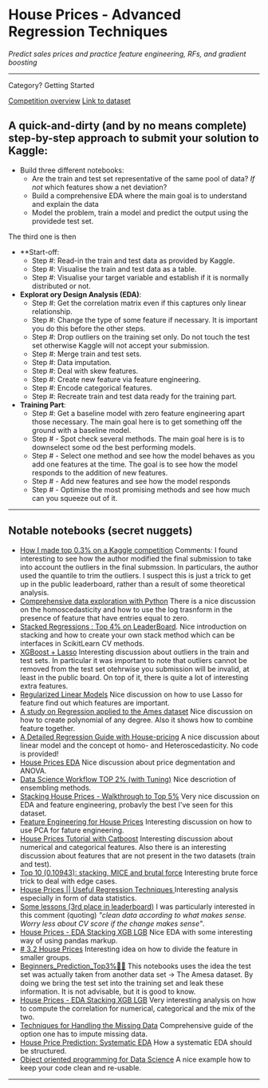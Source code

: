 # House Prices - Advanced Regression Techniques
*Predict sales prices and practice feature engineering, RFs, and gradient boosting*
***

Category? Getting Started

[Competition overview](https://www.kaggle.com/c/house-prices-advanced-regression-techniques/overview)
[Link to dataset](https://www.kaggle.com/c/house-prices-advanced-regression-techniques/data)


## A quick-and-dirty (and by no means complete) step-by-step approach to submit your solution to Kaggle:

- Build three different notebooks:
    - Are the train and test set representative of the same pool of data? *If not* which features show a net deviation?
    - Build a comprehensive EDA where the main goal is to understand and explain the data
    - Model the problem, train a model and predict the output using the providede test set.

The third one is then
- **Start-off:
    - Step #: Read-in the train and test data as provided by Kaggle.
    - Step #: Visualise the train and test data as a table.
    - Step #: Visualise your target variable and establish if it is normally distributed or not.
- **Explorat ory Design Analysis (EDA)**:
    - Step #: Get the correlation matrix even if this captures only linear relationship.
    - Step #: Change the type of some feature if necessary. It is important you do this before the other steps.
    - Step #: Drop outliers on the training set only. Do not touch the test set otherwise Kaggle will not accept your submission.
    - Step #: Merge train and test sets.
    - Step #: Data imputation.
    - Step #: Deal with skew features.
    - Step #: Create new feature via feature engineering.
    - Step #: Encode categorical features.
    - Step #: Recreate train and test data ready for the training part.
- **Training Part**:
    - Step #: Get a baseline model with zero feature engineering apart those necessary. The main goal here is to get something off the ground with a baseline model.
    - Step # - Spot check several methods. The main goal here is is to downselect some od the best performing models.
    - Step # -  Select one method and see how the model behaves as you add one features at the time. The goal is to see how the model responds to the addition of new features.
    - Step # - Add new features and see how the model responds
    - Step # - Optimise the most promising methods and see how much can you squeeze out of it.
***

## Notable notebooks (secret nuggets)
- [How I made top 0.3% on a Kaggle competition](https://www.kaggle.com/lavanyashukla01/how-i-made-top-0-3-on-a-kaggle-competition)
Comments: I found interesting to see how the author modified the final submission to take into account the outliers in the final submssion. In particulars, the author used the quantile to trim the outliers. I suspect this is just a trick to get up in the public leaderboard, rather than a result of some theoretical analysis.
- [Comprehensive data exploration with Python](https://www.kaggle.com/pmarcelino/comprehensive-data-exploration-with-python/notebook#Last-but-not-the-least,-dummy-variables) There is a nice discussion on the homoscedasticity and how to use the log trasnform in the presence of feature that have entries equal to zero.
- [Stacked Regressions : Top 4% on LeaderBoard](https://www.kaggle.com/serigne/stacked-regressions-top-4-on-leaderboard#Modelling). Nice introduction on stacking and how to create your own stack method which can be interfaces in ScikitLearn CV methods.
- [XGBoost + Lasso](https://www.kaggle.com/humananalog/xgboost-lasso) Interesting discussion about outliers in the train and test sets. In particular it was important to note that outliers cannot be removed from the test set otehrwise you submission will be invalid, at least in the public board. On top of it, there is quite a lot of interesting extra features.
- [Regularized Linear Models](https://www.kaggle.com/apapiu/regularized-linear-models) Nice discussion on how to use Lasso for feature find out which features are important.
- [A study on Regression applied to the Ames dataset](https://www.kaggle.com/juliencs/a-study-on-regression-applied-to-the-ames-dataset/notebook) Nice discussion on how to create polynomial of any degree. Also it shows how to combine feature together.
- [A Detailed Regression Guide with House-pricing](https://www.kaggle.com/masumrumi/a-detailed-regression-guide-with-house-pricing/notebook) A nice discussion about linear model and the concept ot homo- and Heteroscedasticity. No code is provided!
- [House Prices EDA](https://www.kaggle.com/dgawlik/house-prices-eda) Nice discussion about price degmentation and ANOVA.
- [Data Science Workflow TOP 2% (with Tuning)](https://www.kaggle.com/angqx95/data-science-workflow-top-2-with-tuning) Nice descriotion of ensembling methods.
- [Stacking House Prices - Walkthrough to Top 5%](https://www.kaggle.com/agodwinp/stacking-house-prices-walkthrough-to-top-5) Very nice discussion on EDA and feature engineering, probavly the best I've seen for this dataset.  
- [Feature Engineering for House Prices](https://www.kaggle.com/ryanholbrook/feature-engineering-for-house-prices) Interesting discussion on how to use PCA for fature engineering.
- [House Prices Tutorial with Catboost](https://www.kaggle.com/allunia/house-prices-tutorial-with-catboost) Interesting discussion about numerical and categorical features. Also there is an interesting discussion about features that are not present in the two datasets (train and test).
- [Top 10 (0.10943): stacking, MICE and brutal force](https://www.kaggle.com/agehsbarg/top-10-0-10943-stacking-mice-and-brutal-force) Interesting brute force trick to deal with edge cases.
- [House Prices || Useful Regression Techniques ](https://www.kaggle.com/janiobachmann/house-prices-useful-regression-techniques) Interesting analysis especially in form of data statistics.
- [Some lessons (3rd place in leaderboard)](https://www.kaggle.com/roee286/some-lessons-3rd-place-in-leaderboard) I was particularly interested in this comment (quoting) *"clean data according to what makes sense. Worry less about CV score if the change makes sense"*.
- [House Prices - EDA Stacking XGB LGB](https://www.kaggle.com/squarex/house-prices-eda-stacking-xgb-lgb) Nice EDA with some interesting way of using pandas markup.
- [# 3.2 House Prices](https://www.kaggle.com/dmkravtsov/3-2-house-prices/notebook) Interesting idea on how to divide the feature in smaller groups.
- [Beginners_Prediction_Top3%🌃💲](https://www.kaggle.com/marto24/beginners-prediction-top3) This notebooks uses the idea the test set was actually taken from another data set -> The Amesa dataset. By doing we bring the test set into the training set and leak these information. It is not advisable, but it is good to know.
- [House Prices - EDA Stacking XGB LGB](https://www.kaggle.com/squarex/house-prices-eda-stacking-xgb-lgb#Baseline-model) Very interesting analysis on how to compute the correlation for numerical, categorical and the mix of the two.
- [Techniques for Handling the Missing Data](https://www.kaggle.com/srivignesh/techniques-for-handling-the-missing-data) Comprehensive guide of the option one has to impute missing data.
- [House Price Prediction: Systematic EDA](https://www.kaggle.com/ar2017/house-price-prediction-systematic-eda) How a systematic EDA should be structured.
- [Object oriented programming for Data Science](https://www.kaggle.com/alaasedeeq/object-oriented-programming-for-data-science) A nice example how to keep your code clean and re-usable.
***
